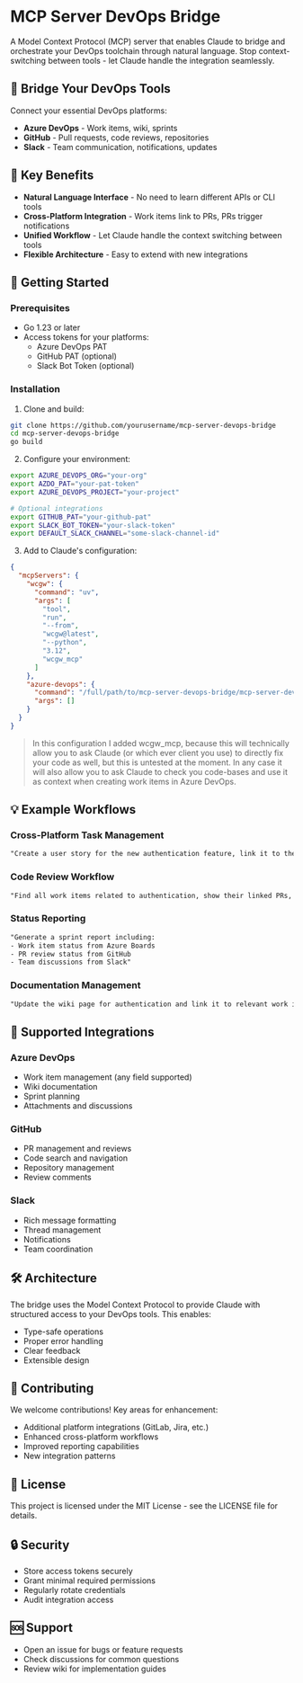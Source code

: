 # MCP Server DevOps Bridge

A Model Context Protocol (MCP) server that enables Claude to bridge and orchestrate your DevOps toolchain through natural language. Stop context-switching between tools - let Claude handle the integration seamlessly.

## 🌉 Bridge Your DevOps Tools

Connect your essential DevOps platforms:

- **Azure DevOps** - Work items, wiki, sprints
- **GitHub** - Pull requests, code reviews, repositories
- **Slack** - Team communication, notifications, updates

## 🎯 Key Benefits

- **Natural Language Interface** - No need to learn different APIs or CLI tools
- **Cross-Platform Integration** - Work items link to PRs, PRs trigger notifications
- **Unified Workflow** - Let Claude handle the context switching between tools
- **Flexible Architecture** - Easy to extend with new integrations

## 🚀 Getting Started

### Prerequisites

- Go 1.23 or later
- Access tokens for your platforms:
  - Azure DevOps PAT
  - GitHub PAT (optional)
  - Slack Bot Token (optional)

### Installation

1. Clone and build:

```bash
git clone https://github.com/yourusername/mcp-server-devops-bridge
cd mcp-server-devops-bridge
go build
```

2. Configure your environment:

```bash
export AZURE_DEVOPS_ORG="your-org"
export AZDO_PAT="your-pat-token"
export AZURE_DEVOPS_PROJECT="your-project"

# Optional integrations
export GITHUB_PAT="your-github-pat"
export SLACK_BOT_TOKEN="your-slack-token"
export DEFAULT_SLACK_CHANNEL="some-slack-channel-id"
```

3. Add to Claude's configuration:

```json
{
  "mcpServers": {
    "wcgw": {
      "command": "uv",
      "args": [
        "tool",
        "run",
        "--from",
        "wcgw@latest",
        "--python",
        "3.12",
        "wcgw_mcp"
      ]
    },
    "azure-devops": {
      "command": "/full/path/to/mcp-server-devops-bridge/mcp-server-devops-bridge",
      "args": []
    }
  }
}
```

> In this configuration I added wcgw_mcp, because this will technically allow you to ask Claude (or which ever client you use) to directly fix your code as well, but this is untested at the moment. In any case it will also allow you to ask Claude to check you code-bases and use it as context when creating work items in Azure DevOps.

## 💡 Example Workflows

### Cross-Platform Task Management

```txt
"Create a user story for the new authentication feature, link it to the existing GitHub PR #123, and notify the team in Slack"
```

### Code Review Workflow

```txt
"Find all work items related to authentication, show their linked PRs, and summarize recent code review comments"
```

### Status Reporting

```txt
"Generate a sprint report including:
- Work item status from Azure Boards
- PR review status from GitHub
- Team discussions from Slack"
```

### Documentation Management

```txt
"Update the wiki page for authentication and link it to relevant work items and PRs"
```

## 🔌 Supported Integrations

### Azure DevOps

- Work item management (any field supported)
- Wiki documentation
- Sprint planning
- Attachments and discussions

### GitHub

- PR management and reviews
- Code search and navigation
- Repository management
- Review comments

### Slack

- Rich message formatting
- Thread management
- Notifications
- Team coordination

## 🛠 Architecture

The bridge uses the Model Context Protocol to provide Claude with structured access to your DevOps tools. This enables:

- Type-safe operations
- Proper error handling
- Clear feedback
- Extensible design

## 🤝 Contributing

We welcome contributions! Key areas for enhancement:

- Additional platform integrations (GitLab, Jira, etc.)
- Enhanced cross-platform workflows
- Improved reporting capabilities
- New integration patterns

## 📝 License

This project is licensed under the MIT License - see the LICENSE file for details.

## 🔒 Security

- Store access tokens securely
- Grant minimal required permissions
- Regularly rotate credentials
- Audit integration access

## 🆘 Support

- Open an issue for bugs or feature requests
- Check discussions for common questions
- Review wiki for implementation guides
